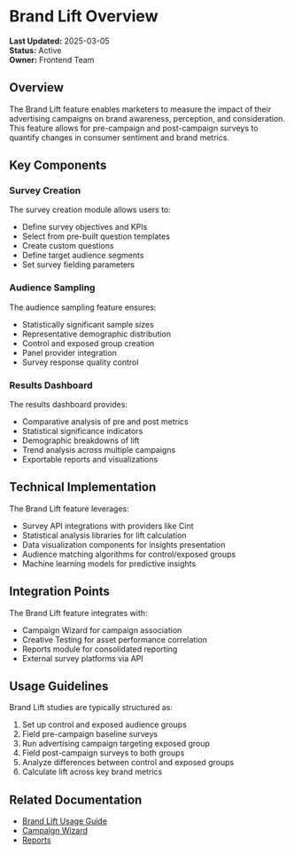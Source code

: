 # Brand Lift Overview

**Last Updated:** 2025-03-05  
**Status:** Active  
**Owner:** Frontend Team

## Overview

The Brand Lift feature enables marketers to measure the impact of their advertising campaigns on brand awareness, perception, and consideration. This feature allows for pre-campaign and post-campaign surveys to quantify changes in consumer sentiment and brand metrics.

## Key Components

### Survey Creation

The survey creation module allows users to:

- Define survey objectives and KPIs
- Select from pre-built question templates
- Create custom questions
- Define target audience segments
- Set survey fielding parameters

### Audience Sampling

The audience sampling feature ensures:

- Statistically significant sample sizes
- Representative demographic distribution
- Control and exposed group creation
- Panel provider integration
- Survey response quality control

### Results Dashboard

The results dashboard provides:

- Comparative analysis of pre and post metrics
- Statistical significance indicators
- Demographic breakdowns of lift
- Trend analysis across multiple campaigns
- Exportable reports and visualizations

## Technical Implementation

The Brand Lift feature leverages:

- Survey API integrations with providers like Cint
- Statistical analysis libraries for lift calculation
- Data visualization components for insights presentation
- Audience matching algorithms for control/exposed groups
- Machine learning models for predictive insights

## Integration Points

The Brand Lift feature integrates with:

- Campaign Wizard for campaign association
- Creative Testing for asset performance correlation
- Reports module for consolidated reporting
- External survey platforms via API

## Usage Guidelines

Brand Lift studies are typically structured as:

1. Set up control and exposed audience groups
2. Field pre-campaign baseline surveys
3. Run advertising campaign targeting exposed group
4. Field post-campaign surveys to both groups
5. Analyze differences between control and exposed groups
6. Calculate lift across key brand metrics

## Related Documentation

- [Brand Lift Usage Guide](./usage.md)
- [Campaign Wizard](../campaign-wizard/overview.md)
- [Reports](../reports/overview.md)
